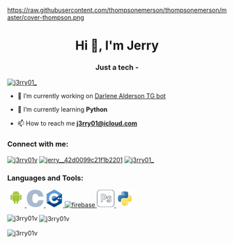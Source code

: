 https://raw.githubusercontent.com/thompsonemerson/thompsonemerson/master/cover-thompson.png
<h1 align="center">Hi 👋, I'm Jerry</h1>
<h3 align="center">Just a tech -</h3>

<p align="left"> <a href="https://twitter.com/j3rry01_" target="blank"><img src="https://img.shields.io/twitter/follow/j3rry01_?logo=twitter&style=for-the-badge" alt="j3rry01_" /></a> </p>

- 🔭 I’m currently working on [Darlene Alderson TG bot](https://github.com/j3rry01v/Darlene-Alderson.git)

- 🌱 I’m currently learning **Python**

- 📫 How to reach me **j3rry01@icloud.com**

<h3 align="left">Connect with me:</h3>
<p align="left">
<a href="https://codepen.io/j3rry01v" target="blank"><img align="center" src="https://cdn.jsdelivr.net/npm/simple-icons@3.0.1/icons/codepen.svg" alt="j3rry01v" height="30" width="40" /></a>
<a href="https://dev.to/jerry__42d0099c21f1b2201" target="blank"><img align="center" src="https://cdn.jsdelivr.net/npm/simple-icons@3.0.1/icons/dev-dot-to.svg" alt="jerry__42d0099c21f1b2201" height="30" width="40" /></a>
<a href="https://twitter.com/j3rry01_" target="blank"><img align="center" src="https://cdn.jsdelivr.net/npm/simple-icons@3.0.1/icons/twitter.svg" alt="j3rry01_" height="30" width="40" /></a>
</p>

<h3 align="left">Languages and Tools:</h3>
<p align="left"> <a href="https://developer.android.com" target="_blank"> <img src="https://raw.githubusercontent.com/devicons/devicon/master/icons/android/android-original-wordmark.svg" alt="android" width="40" height="40"/> </a> <a href="https://www.cprogramming.com/" target="_blank"> <img src="https://raw.githubusercontent.com/devicons/devicon/master/icons/c/c-original.svg" alt="c" width="40" height="40"/> </a> <a href="https://www.w3schools.com/cpp/" target="_blank"> <img src="https://raw.githubusercontent.com/devicons/devicon/master/icons/cplusplus/cplusplus-original.svg" alt="cplusplus" width="40" height="40"/> </a> <a href="https://firebase.google.com/" target="_blank"> <img src="https://www.vectorlogo.zone/logos/firebase/firebase-icon.svg" alt="firebase" width="40" height="40"/> </a> <a href="https://www.photoshop.com/en" target="_blank"> <img src="https://raw.githubusercontent.com/devicons/devicon/master/icons/photoshop/photoshop-line.svg" alt="photoshop" width="40" height="40"/> </a> <a href="https://www.python.org" target="_blank"> <img src="https://raw.githubusercontent.com/devicons/devicon/master/icons/python/python-original.svg" alt="python" width="40" height="40"/> </a> </p>

<p><img align="left" src="https://github-readme-stats.vercel.app/api/top-langs?username=j3rry01v&show_icons=true&locale=en&layout=compact" alt="j3rry01v" /></p>

<p>&nbsp;<img align="center" src="https://github-readme-stats.vercel.app/api?username=j3rry01v&show_icons=true&locale=en" alt="j3rry01v" /></p>

<p><img align="center" src="https://github-readme-streak-stats.herokuapp.com/?user=j3rry01v&" alt="j3rry01v" /></p>

